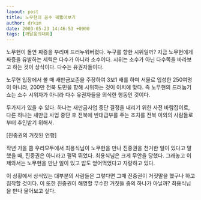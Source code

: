 ```yaml
---
layout: post
title: 노무현의 꼼수 꿰뚫어보기
author: drkim
date: 2003-05-23 14:46:53 +0900
tags: [깨달음의대화]
---
```

노무현이 돌연 짜증을 부리며 드러누워버렸다. 누구를 향한 시위일까? 지금 노무현에게 짜증을 유발하는 세력은 다수가 아니라 소수이다. 시위는 소수가 아닌 다수쪽을 바라보고 하는 것이 상식이다. 다수는 유권자들이다.
  

  
노무현 입장에서 볼 때 새만금보존을 주장하여 3보1 배를 하며 서울로 입성한 250여명이 아니라, 200만 전북 도민을 향해 시위하는 것이 이치에 맞다. 즉 노무현의 드러눕기쇼는 소수 시위자가 아니라 다수 유권자들을 의식한 행동인 것이다.
  

  
두가지가 있을 수 있다. 하나는 새만금사업 중단 결정을 내리기 위한 사전 바람잡이로, 다른 하나는 새만금 사업 중단 후 전북에 반대급부를 주는 조치를 전북 이외의 사람들로부터 추인받기 위해서.
  

  
[진중권의 거짓된 언행]
  
작년 가을 쯤 우리모두에서 최용식님이 노무현을 만나 진중권을 천거한 일이 있다고 말했을 때, 진중권은 아니라고 펄쩍 뛰었다. 최용식님은 크게 무안을 당했다. 그래놓고 이제와서는 노무현을 만난 일이 있고 밥도 얻어먹었다고 자랑하고 있다.
  

  
이 상황에서 상식있는 대부분의 사람들은 그렇다면 그때 진중권이 거짓말을 했구나 하고 짐작할 것이다. 이 또한 진중권이 해명할 무수한 거짓들 중의 하나가 아닐까? 최용식님을 만나 물어보고 싶다.
